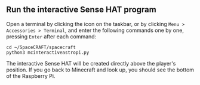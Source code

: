 ## Run the interactive Sense HAT program

Open a terminal by clicking the icon on the taskbar, or by clicking `Menu > Accessories > Terminal`, and enter the following commands one by one, pressing `Enter` after each command:

```
cd ~/SpaceCRAFT/spacecraft
python3 mcinteractiveastropi.py
```

The interactive Sense HAT will be created directly above the player's position. If you go back to Minecraft and look up, you should see the bottom of the Raspberry Pi. 

